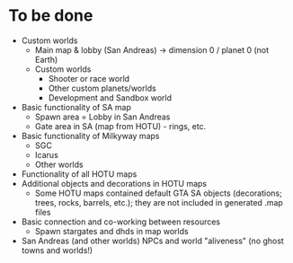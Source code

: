 # To be done

- Custom worlds
    - Main map & lobby (San Andreas)  -> dimension 0 / planet 0 (not Earth)
    - Custom worlds
        - Shooter or race world
        - Other custom planets/worlds
        - Development and Sandbox world
- Basic functionality of SA map
    - Spawn area = Lobby in San Andreas
    - Gate area in SA (map from HOTU) - rings, etc.
- Basic functionality of Milkyway maps
    - SGC
    - Icarus
    - Other worlds
- Functionality of all HOTU maps
- Additional objects and decorations in HOTU maps
    - Some HOTU maps contained default GTA SA objects (decorations; trees, rocks, barrels, etc.); they are not included in generated .map files
- Basic connection and co-working between resources
    - Spawn stargates and dhds in map worlds
- San Andreas (and other worlds) NPCs and world "aliveness" (no ghost towns and worlds!)